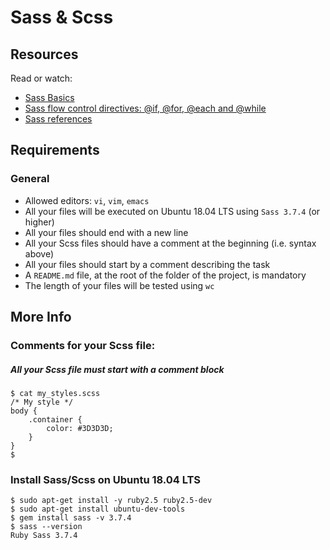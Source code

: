 # Sass & Scss
## Resources
Read or watch:

- [Sass Basics](https://sass-lang.com/guide/)
- [Sass flow control directives: @if, @for, @each and @while](https://sass-lang.com/documentation/at-rules/control/)
- [Sass references](https://sass-lang.com/documentation/)

## Requirements
### General
- Allowed editors: `vi`, `vim`, `emacs`
- All your files will be executed on Ubuntu 18.04 LTS using `Sass 3.7.4` (or higher)
- All your files should end with a new line
- All your Scss files should have a comment at the beginning (i.e. syntax above)
- All your files should start by a comment describing the task
- A `README.md` file, at the root of the folder of the project, is mandatory
- The length of your files will be tested using `wc`

## More Info
### Comments for your Scss file:
##### All your Scss file must start with a comment block

    $ cat my_styles.scss
    /* My style */
    body {
        .container {
            color: #3D3D3D;
        }
    }
    $
### Install Sass/Scss on Ubuntu 18.04 LTS
    $ sudo apt-get install -y ruby2.5 ruby2.5-dev
    $ sudo apt-get install ubuntu-dev-tools
    $ gem install sass -v 3.7.4
    $ sass --version
    Ruby Sass 3.7.4